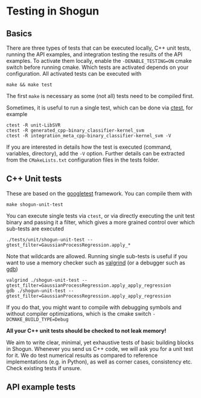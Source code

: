 # Testing in Shogun

## Basics
There are three types of tests that can be executed locally, C++ unit tests, running the API examples, and integration testing the results of the API examples. To activate them locally, enable the `-DENABLE_TESTING=ON` cmake switch before running cmake. Which tests are activated depends on your configuration. All activated tests can be executed with 

    make && make test

The first `make` is necessary as some (not all) tests need to be compiled first.

Sometimes, it is useful to run a single test, which can be done via [ctest](https://cmake.org/Wiki/CMake/Testing_With_CTest), for example

    ctest -R unit-LibSVR
    ctest -R generated_cpp-binary_classifier-kernel_svm
    ctest -R integration_meta_cpp-binary_classifier-kernel_svm -V

If you are interested in details how the test is executed (command, variables, directory), add the `-V` option. Further details can be extracted from the `CMakeLists.txt` configuration files in the tests folder.

## C++ Unit tests
These are based on the [googletest](https://github.com/google/googletest) framework. You can compile them with

    make shogun-unit-test

You can execute single tests via `ctest`, or via directly executing the unit test binary and passing it a filter, which gives a more grained control over which sub-tests are executed

    ./tests/unit/shogun-unit-test --gtest_filter=GaussianProcessRegression.apply_*

Note that wildcards are allowed. Running single sub-tests is useful if you want to use a memory checker such as [valgrind](http://valgrind.org/) (or a debugger such as [gdb](https://www.gnu.org/software/gdb/))

    valgrind ./shogun-unit-test --gtest_filter=GaussianProcessRegression.apply_apply_regression
    gdb ./shogun-unit-test --gtest_filter=GaussianProcessRegression.apply_apply_regression

If you do that, you might want to compile with debugging symbols and without compiler optimizations, which is the cmake switch `-DCMAKE_BUILD_TYPE=Debug`

**All your C++ unit tests should be checked to not leak memory!**

We aim to write clear, minimal, yet exhaustive tests of basic building blocks in Shogun. Whenever you send us C++ code, we will ask you for a unit test for it. We do test numerical results as compared to reference implementations (e.g. in Python), as well as corner cases, consistency etc. Check existing tests if unsure.

## API example tests
